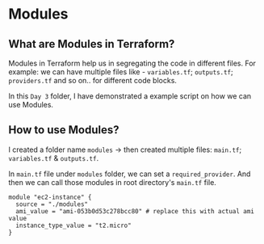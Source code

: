 # Modules
## What are Modules in Terraform?
Modules in Terraform help us in segregating the code in different files. 
For example: we can have multiple files like - `variables.tf`; `outputs.tf`; `providers.tf` and so on.. for different code blocks.

In this  `Day 3` folder, I have demonstrated a example script on how we can use Modules.

## How to use Modules?
I created a folder name `modules` -> then created multiple files: `main.tf`; `variables.tf` & `outputs.tf`.
 
In `main.tf` file under `modules` folder, we can set a `required_provider`.
And then we can call those modules in root directory's `main.tf` file.

```
module "ec2-instance" {
  source = "./modules"
  ami_value = "ami-053b0d53c278bcc80" # replace this with actual ami value
  instance_type_value = "t2.micro"
}
```
 
